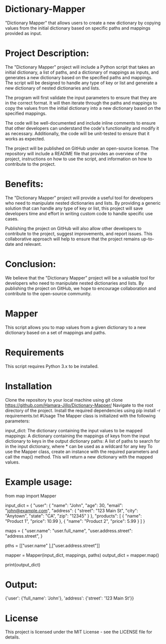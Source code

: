# Dictionary-Mapper
"Dictionary Mapper" that allows users to create a new dictionary by copying values from the initial dictionary based on specific paths and mappings provided as input. 
# Project Description:
The "Dictionary Mapper" project will include a Python script that takes an initial dictionary, a list of paths, and a dictionary of mappings as inputs, and generates a new dictionary based on the specified paths and mappings. The script will be designed to handle any type of key or list and generate a new dictionary of nested dictionaries and lists.

The program will first validate the input parameters to ensure that they are in the correct format. It will then iterate through the paths and mappings to copy the values from the initial dictionary into a new dictionary based on the specified mappings.

The code will be well-documented and include inline comments to ensure that other developers can understand the code's functionality and modify it as necessary. Additionally, the code will be unit-tested to ensure that it works as expected.

The project will be published on GitHub under an open-source license. The repository will include a README file that provides an overview of the project, instructions on how to use the script, and information on how to contribute to the project.

# Benefits:
The "Dictionary Mapper" project will provide a useful tool for developers who need to manipulate nested dictionaries and lists. By providing a generic solution that can handle any type of key or list, this project will save developers time and effort in writing custom code to handle specific use cases.

Publishing the project on GitHub will also allow other developers to contribute to the project, suggest improvements, and report issues. This collaborative approach will help to ensure that the project remains up-to-date and relevant.

# Conclusion:
We believe that the "Dictionary Mapper" project will be a valuable tool for developers who need to manipulate nested dictionaries and lists. By publishing the project on GitHub, we hope to encourage collaboration and contribute to the open-source community.


# Mapper
This script allows you to map values from a given dictionary to a new dictionary based on a set of mappings and paths.

# Requirements
This script requires Python 3.x to be installed.

# Installation
Clone the repository to your local machine using git clone https://github.com/Hamara-Jillo/Dictionary-Mapper/
Navigate to the root directory of the project.
Install the required dependencies using pip install -r requirements.txt
#Usage
The Mapper class is initialized with the following parameters:

input_dict: The dictionary containing the input values to be mapped
mappings: A dictionary containing the mappings of keys from the input dictionary to keys in the output dictionary
paths: A list of paths to search for in the input dictionary, where * can be used as a wildcard for any key
To use the Mapper class, create an instance with the required parameters and call the map() method. This will return a new dictionary with the mapped values.

# Example usage:
from map import Mapper

input_dict = {
    "user": {
        "name": "John",
        "age": 30,
        "email": "john@example.com",
        "address": {
            "street": "123 Main St",
            "city": "Anytown",
            "state": "CA",
            "zip": "12345"
        }
    },
    "products": [
        {
            "name": "Product 1",
            "price": 10.99
        },
        {
            "name": "Product 2",
            "price": 5.99
        }
    ]
}

maps = {
    "user.name": "user.full_name",
    "user.address.street": "address.street",
}

pths = [["user.name" ],["user.address.street"]]

mapper = Mapper(input_dict, mappings, paths)
output_dict = mapper.map()

print(output_dict)
# Output:
{'user': {'full_name': 'John'}, 'address': {'street': '123 Main St'}}

# License
This project is licensed under the MIT License - see the LICENSE file for details.

